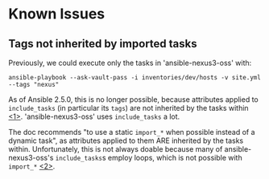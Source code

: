 # Known Issues

## Tags not inherited by imported tasks

Previously, we could execute only the tasks in 'ansible-nexus3-oss' with:

```
ansible-playbook --ask-vault-pass -i inventories/dev/hosts -v site.yml --tags "nexus"
```

As of Ansible 2.5.0, this is no longer possible, because attributes applied to `include_tasks` (in particular its
`tags`) are not inherited by the tasks within [<1>](
http://docs.ansible.com/ansible/devel/porting_guides/porting_guide_2.5.html#dynamic-includes-and-attribute-inheritance).
'ansible-nexus3-oss' uses `include_tasks` a lot.

The doc recommends "to use a static `import_*` when possible instead of a dynamic task", as attributes applied to
them ARE inherited by the tasks within. Unfortunately, this is not always doable because many of ansible-nexus3-oss's
`include_tasks`s employ loops, which is not possible with `import_*` [<2>](
http://docs.ansible.com/ansible/devel/user_guide/playbooks_reuse.html#tradeoffs-and-pitfalls-between-includes-and-imports).
